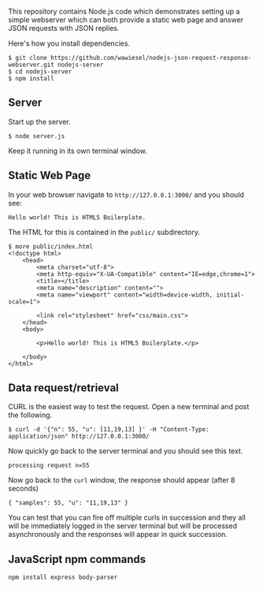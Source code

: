 This repository contains Node.js code which demonstrates setting up a simple
webserver which can both provide a static web page and answer JSON
requests with JSON replies.

Here's how you install dependencies.

```
$ git clone https://github.com/wawiesel/nodejs-json-request-response-webserver.git nodejs-server
$ cd nodejs-server
$ npm install
```

## Server

Start up the server.
```
$ node server.js
```

Keep it running in its own terminal window.


## Static Web Page

In your web browser navigate to `http://127.0.0.1:3000/` and you should see:
```
Hello world! This is HTML5 Boilerplate.
```

The HTML for this is contained in the `public/` subdirectory.
```
$ more public/index.html
<!doctype html>
    <head>
        <meta charset="utf-8">
        <meta http-equiv="X-UA-Compatible" content="IE=edge,chrome=1">
        <title></title>
        <meta name="description" content="">
        <meta name="viewport" content="width=device-width, initial-scale=1">

        <link rel="stylesheet" href="css/main.css">
    </head>
    <body>

        <p>Hello world! This is HTML5 Boilerplate.</p>

    </body>
</html>
```


## Data request/retrieval

CURL is the easiest way to test the request. Open a new terminal and post the
following.

```
$ curl -d '{"n": 55, "u": [11,19,13] }' -H "Content-Type: application/json" http://127.0.0.1:3000/
```

Now quickly go back to the server terminal and you should see this text.
```
processing request n=55
```

Now go back to the `curl` window, the response should appear (after 8 seconds)
```
{ "samples": 55, "u": "11,19,13" }
```

You can test that you can fire off multiple curls in succession and they all
will be immediately logged in the server terminal but will be processed
asynchronously and the responses will appear in quick succession.


## JavaScript npm commands

```
npm install express body-parser
```
